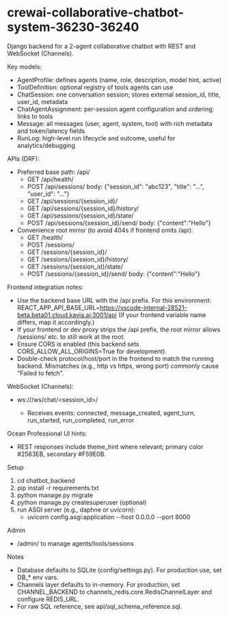 # crewai-collaborative-chatbot-system-36230-36240

Django backend for a 2-agent collaborative chatbot with REST and WebSocket (Channels).

Key models:
- AgentProfile: defines agents (name, role, description, model hint, active)
- ToolDefinition: optional registry of tools agents can use
- ChatSession: one conversation session; stores external session_id, title, user_id, metadata
- ChatAgentAssignment: per-session agent configuration and ordering; links to tools
- Message: all messages (user, agent, system, tool) with rich metadata and token/latency fields
- RunLog: high-level run lifecycle and outcome, useful for analytics/debugging

APIs (DRF):
- Preferred base path: /api/
  - GET /api/health/
  - POST /api/sessions/  body: {"session_id": "abc123", "title": "...", "user_id": "..."}
  - GET /api/sessions/{session_id}/
  - GET /api/sessions/{session_id}/history/
  - GET /api/sessions/{session_id}/state/
  - POST /api/sessions/{session_id}/send/  body: {"content":"Hello"}
- Convenience root mirror (to avoid 404s if frontend omits /api):
  - GET /health/
  - POST /sessions/
  - GET /sessions/{session_id}/
  - GET /sessions/{session_id}/history/
  - GET /sessions/{session_id}/state/
  - POST /sessions/{session_id}/send/  body: {"content":"Hello"}

Frontend integration notes:
- Use the backend base URL with the /api prefix. For this environment:
  REACT_APP_API_BASE_URL=https://vscode-internal-28521-beta.beta01.cloud.kavia.ai:3001/api
  (If your frontend variable name differs, map it accordingly.)
- If your frontend or dev proxy strips the /api prefix, the root mirror allows /sessions/ etc. to still work at the root.
- Ensure CORS is enabled (this backend sets CORS_ALLOW_ALL_ORIGINS=True for development).
- Double-check protocol/host/port in the frontend to match the running backend. Mismatches (e.g., http vs https, wrong port) commonly cause “Failed to fetch”.

WebSocket (Channels):
- ws://<host>/ws/chat/<session_id>/
  - Receives events: connected, message_created, agent_turn, run_started, run_completed, run_error

Ocean Professional UI hints:
- REST responses include theme_hint where relevant; primary color #2563EB, secondary #F59E0B.

Setup
1) cd chatbot_backend
2) pip install -r requirements.txt
3) python manage.py migrate
4) python manage.py createsuperuser  (optional)
5) run ASGI server (e.g., daphne or uvicorn):
   - uvicorn config.asgi:application --host 0.0.0.0 --port 8000

Admin
- /admin/ to manage agents/tools/sessions

Notes
- Database defaults to SQLite (config/settings.py). For production use, set DB_* env vars.
- Channels layer defaults to in-memory. For production, set CHANNEL_BACKEND to channels_redis.core.RedisChannelLayer and configure REDIS_URL.
- For raw SQL reference, see api/sql_schema_reference.sql.
